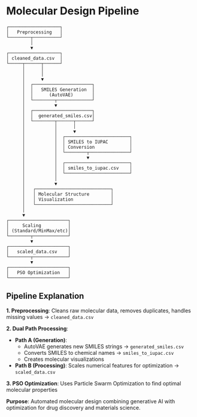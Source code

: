 # Molecular Design Pipeline

```
┌───────────────────┐
│   Preprocessing   │
└────────┬──────────┘
         │
         ▼
┌───────────────────┐
│ cleaned_data.csv  │
└─────┬──────┬──────┘
      │      │
      │      │
      │      ▼
      │  ┌──────────────────────┐
      │  │   SMILES Generation  │
      │  │      (AutoVAE)       │
      │  └────────┬─────────────┘
      │           ▼
      │  ┌──────────────────────┐
      │  │  generated_smiles.csv│
      │  └────────┬──────┬──────┘
      │           │      │
      │           │      ▼
      │           │  ┌────────────────────────┐
      │           │  │ SMILES to IUPAC        │
      │           │  │ Conversion             │
      │           │  └────────┬───────────────┘
      │           │           ▼
      │           │  ┌────────────────────────┐
      │           │  │ smiles_to_iupac.csv    │
      │           │  └────────────────────────┘
      │           │
      │           ▼
      │   ┌────────────────────────────┐
      │   │ Molecular Structure        │
      │   │ Visualization              │
      │   └────────────────────────────┘
      │
      ▼
┌──────────────────────┐
│     Scaling          │
│ (Standard/MinMax/etc)│
└────────┬─────────────┘
         ▼
┌──────────────────────┐
│   scaled_data.csv    │
└────────┬─────────────┘
         ▼
┌──────────────────────┐
│   PSO Optimization   │
└──────────────────────┘
```

## Pipeline Explanation

**1. Preprocessing**: Cleans raw molecular data, removes duplicates, handles missing values → `cleaned_data.csv`

**2. Dual Path Processing**:
- **Path A (Generation)**: 
  - AutoVAE generates new SMILES strings → `generated_smiles.csv`
  - Converts SMILES to chemical names → `smiles_to_iupac.csv`
  - Creates molecular visualizations
- **Path B (Processing)**: Scales numerical features for optimization → `scaled_data.csv`

**3. PSO Optimization**: Uses Particle Swarm Optimization to find optimal molecular properties

**Purpose**: Automated molecular design combining generative AI with optimization for drug discovery and materials science.